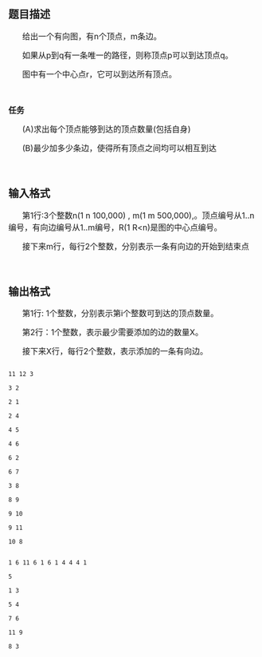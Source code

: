 ## 题目描述

<div style="text-indent: 21pt">
 <span style="font-size: medium">给出一个有向图，有n个顶点，m条边。</span>
</div>
<div style="text-indent: 21pt">
 <span style="font-size: medium">如果从p到q有一条唯一的路径，则称顶点p可以到达顶点q。</span>
</div>
<div style="text-indent: 21pt">
 <span style="font-size: medium">图中有一个中心点r，它可以到达所有顶点。</span>
</div>
<div style="text-indent: 21pt">
 <span style="font-size: medium"> </span>
</div>
<div>
 <span style="font-size: medium"><b>任务</b></span>
</div>
<div style="text-indent: 21pt">
 <span style="font-size: medium">(A)求出每个顶点能够到达的顶点数量(包括自身)</span>
</div>
<div style="text-indent: 21pt">
 <span style="font-size: medium">(B)最少加多少条边，使得所有顶点之间均可以相互到达</span>
</div>
<div style="text-indent: 21pt">
 <span style="font-size: medium"> </span>
</div>

## 输入格式

<div style="text-indent: 21pt">
 <span style="font-size: medium">第1行:3个整数n(1 n 100,000) , m(1 m 500,000),。顶点编号从1..n编号，有向边编号从1..m编号，R(1 R<n)是图的中心点编号。</span>
</div>
<div style="text-indent: 21pt">
 <span style="font-size: medium">接下来m行，每行2个整数，分别表示一条有向边的开始到结束点</span>
</div>
<div style="text-indent: 21pt">
 <span style="font-size: medium"> </span>
</div>

## 输出格式

<div style="text-indent: 21pt">
 <span style="font-size: medium">第1行: 1个整数，分别表示第i个整数可到达的顶点数量。</span>
</div>
<div style="text-indent: 21pt">
 <span style="font-size: medium">第2行：1个整数，表示最少需要添加的边的数量X。</span>
</div>
<div style="text-indent: 21pt">
 <span style="font-size: medium">接下来X行，每行2个整数，表示添加的一条有向边。</span>
</div>

```input1
11 12 3
3 2
2 1
2 4
4 5
4 6
6 2
6 7
3 8
8 9
9 10
9 11
10 8
```
```output1
1 6 11 6 1 6 1 4 4 4 1
5
1 3
5 4
7 6
11 9
8 3
```

